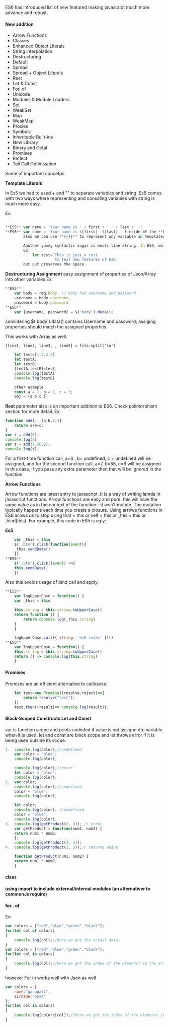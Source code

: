 ES6 has introduced list of new featured making javascript much more advance and robust.

#### New addition 
* Arrow Functions
* Classes
* Enhanced Object Literals
* String interpolation
* Destructuring
* Default
* Spread
* Spread + Object Literals
* Rest
* Let & Const
* For..of
* Unicode
* Modules & Module Loaders
* Set
* WeakSet
* Map
* WeakMap
* Proxies
* Symbols
* Inheritable Built-ins
* New Library
* Binary and Octal
* Promises
* Reflect
* Tail Call Optimization

Some of important concetps 

**Template Literals**

In Es5 we had to used + and "" to separate variables and string .Es6 comes with two ways where representing and consoling variables with string is much more easy.

Ex:
```javascript

**ES5** var name = 'Your name is ' + first + ' ' + last + '.'
**ES6** var name = `Your name is ${first}  ${last}.` (inside of the **back-ticked**).
        also we can use **{{}}** to represent any variable in templates.

        Another yummy syntactic sugar is multi-line string. In ES5, we had to use one of these approaches:
        Ex:
            let test=`This is just a test
                      to test new features of Es6`
        out put preserves the space.

```
**Destructuring Assignment**
easy assignment of properties of Json/Array into other variables
Ex:
```javascript
**ES5**
    var body = req.body, // body has username and password
    username = body.username,
    password = body.password
**ES6**
    var {username, password} = $('body').data();
```
considering $('body').data() contains Username and password;
assiging properties should match the assigned properties.
    
This works with Array as well.
 
    [line1, line2, line3, , line5] = file.split('\n')
```javascript
    let test=[1,2,3,4]
    let testA;
    let testB;
    [testA,testB]=test;
    console.log(testA)
    console.log(testB)

    other example 
    const a = 1, b = 2, c = 3;
    obj = {a b c };    
```
**Rest** parameter also is an important addition to ES6. 
    Check polimorphism section for more detail.
Ex: 
```javascript
function add(...[a,b,c]){
    return a+b+c; 
}
var r = add(6);
console.log(r);
var t = add(7,56,9);
console.log(t);
```
For a first-time function call, a=6 , b= undefined, c = undefined will be assigned, and for the second function call, a=7, b=56, c=9 will be assigned. In this case, if you pass any extra parameter then that will be ignored in the function.

**Arrow Functions**

Arrow functions are latest entry to javascript .It is a way of writing lamda in javascript functions.
Arrow functions are easy and pure.
this will have the same value as in the context of the function—it won’t mutate. The mutation typically happens each time you create a closure.
Using arrows functions in ES6 allows us to stop using that = this or self = this or _this = this or .bind(this). For example, this code in ES5 is ugly:

**Es5**
```javascript
    var _this = this
    $('.btn').click(function(event){
    _this.sendData()
    })
**ES6**
    $('.btn').click((event) =>{
    this.sendData()
    })
```
Also this avoids usage of bind,call and apply.
```javascript
**ES5**
    var logUpperCase = function() {
    var _this = this

    this.string = this.string.toUpperCase()
    return function () {
        return console.log(_this.string)
    }
    }

    logUpperCase.call({ string: 'es6 rocks' })()
**ES6**
    var logUpperCase = function() {
    this.string = this.string.toUpperCase()
    return () => console.log(this.string)
    }
```

#### Promises
Promises are an efficient alternative to callbacks.

```javascript
    let test=new Promise((resolve,reject)=>{
        return resolve("test");
    })
    test.then((result)=> console.log(result));
```
####  Block-Scoped Constructs Let and Const
 var is function scope and prints undinfed if value is not assigne dto variable when it is used.
 let and const are block scope and let throws error if it is being used outside its scope.

```javascript
1.  console.log(color);//undefined
    var color = "blue";
    console.log(color);

    console.log(color);//error
    let color = "blue";
    console.log(color); 
2.  var color;
    console.log(color);//undefined
    color = "blue";
    console.log(color); 

    let color;
    console.log(color); //undefined
    color = "blue";
    console.log(color); 
3.  console.log(getProduct(2, 3)); // error
    var getProduct = function(num1, num2) {
    return num1 * num2;
    };
    console.log(getProduct(2, 3));
4.  console.log(getProduct(2, 3));// returns value

    function getProduct(num1, num2) {
    return num1 * num2;
    }
```
#### class 

#### using import to include external/internal modules (an alternativer to commonJs require)

#### for.. of

Ex: 
```javascript
var colors = ["red","blue","green","black"];
for(let col of colors)
{
    console.log(col);//here we get the actual data;
}
var colors = ["red","blue","green","black"];
for(let col in colors)
{
    console.log(col);//here we get the index of the elemenst in the array.
}
```
however For in works well with Json as well
```javascript
var colors = {
    name:"ganapati",
    sirname:"bhat"
};
for(let col in colors)
{
    console.log(colors[col]);//here we get the index of the elemenst in the array.
}
```